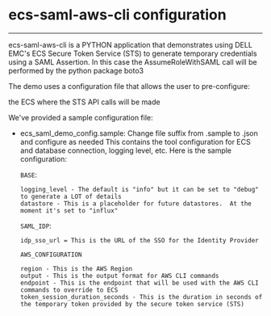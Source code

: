 # ecs-saml-aws-cli configuration
----------------------------------------------------------------------------------------------
ecs-saml-aws-cli is a PYTHON application that demonstrates using DELL EMC's
ECS Secure Token Service (STS) to generate temporary credentials using a SAML Assertion.  In
this case the AssumeRoleWithSAML call will be performed by the python package boto3

The demo uses a configuration file that allows the user to pre-configure:

the ECS where the STS API calls will be made

We've provided a sample configuration file:

- ecs_saml_demo_config.sample: Change file suffix from .sample to .json and configure as needed
  This contains the tool configuration for ECS and database connection, logging level, etc. Here
  is the sample configuration:
  
  `BASE`:
  
      logging_level - The default is "info" but it can be set to "debug" to generate a LOT of details
      datastore - This is a placeholder for future datastores.  At the moment it's set to "influx"

  `SAML_IDP`:
      
      idp_sso_url = This is the URL of the SSO for the Identity Provider

  `AWS_CONFIGURATION`
    
      region - This is the AWS Region
      output - This is the output format for AWS CLI commands
      endpoint - This is the endpoint that will be used with the AWS CLI commands to override to ECS
      token_session_duration_seconds - This is the duration in seconds of the temporary token provided by the secure token service (STS)


